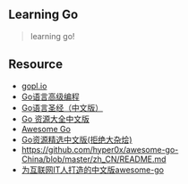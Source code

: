 Learning Go
------

>   learning go!

## Resource

- [gopl.io](http://www.gopl.io/)
- [Go语言高级编程](https://chai2010.cn/advanced-go-programming-book/)
- [Go语言圣经（中文版）](https://books.studygolang.com/gopl-zh/)
- [Go 资源大全中文版](https://github.com/jobbole/awesome-go-cn)
- [Awesome Go](https://github.com/avelino/awesome-go)
- [Go资源精选中文版(拒绝大杂烩)](https://github.com/chai2010/awesome-go-zh)
- https://github.com/hyper0x/awesome-go-China/blob/master/zh_CN/README.md
- [为互联网IT人打造的中文版awesome-go](https://github.com/hackstoic/golang-open-source-projects)

